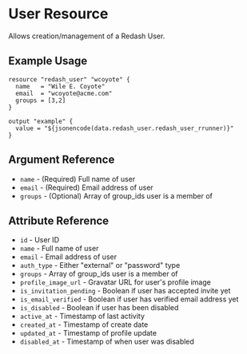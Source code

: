 # User Resource

Allows creation/management of a Redash User.

## Example Usage

```hcl
resource "redash_user" "wcoyote" {
  name   = "Wile E. Coyote"
  email  = "wcoyote@acme.com"
  groups = [3,2]
}

output "example" {
  value = "${jsonencode(data.redash_user.redash_user_rrunner)}"
}
```

## Argument Reference

* `name` - (Required) Full name of user
* `email` - (Required) Email address of user
* `groups` - (Optional) Array of group_ids user is a member of

## Attribute Reference

* `id` - User ID
* `name` - Full name of user
* `email` - Email address of user
* `auth_type` - Either "external" or "password" type
* `groups` - Array of group_ids user is a member of
* `profile_image_url` - Gravatar URL for user's profile image
* `is_invitation_pending` - Boolean if user has accepted invite yet
* `is_email_verified` - Boolean if user has verified email address yet
* `is_disabled` - Boolean if user has been disabled
* `active_at` - Timestamp of last activity
* `created_at` - Timestamp of create date
* `updated_at` - Timestamp of profile update
* `disabled_at` - Timestamp of when user was disabled